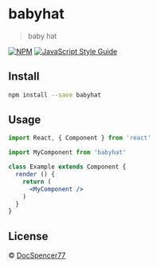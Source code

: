 # babyhat

> baby hat

[![NPM](https://img.shields.io/npm/v/babyhat.svg)](https://www.npmjs.com/package/babyhat) [![JavaScript Style Guide](https://img.shields.io/badge/code_style-standard-brightgreen.svg)](https://standardjs.com)

## Install

```bash
npm install --save babyhat
```

## Usage

```jsx
import React, { Component } from 'react'

import MyComponent from 'babyhat'

class Example extends Component {
  render () {
    return (
      <MyComponent />
    )
  }
}
```

## License

 © [DocSpencer77](https://github.com/DocSpencer77)
